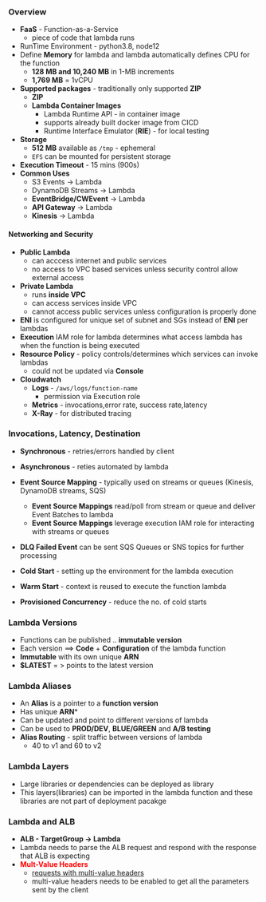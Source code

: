 ### Overview
- **FaaS** - Function-as-a-Service
    - piece of code that lambda runs
- RunTime Environment - python3.8, node12
- Define **Memory** for lambda and lambda automatically defines CPU for the function
    - **128 MB and 10,240 MB** in 1-MB increments
    - **1,769 MB** = 1vCPU
- **Supported packages** - traditionally only supported **ZIP**
    - **ZIP**
    - **Lambda Container Images**
        - Lambda Runtime API - in container image
        - supports already built docker image from CICD
        - Runtime Interface Emulator (**RIE**) - for local testing
- **Storage**
    - **512 MB** available as `/tmp` - ephemeral
    - `EFS` can be mounted for persistent storage
- **Execution Timeout** - 15 mins (900s)
- **Common Uses**
    - S3 Events -> Lambda
    - DynamoDB Streams -> Lambda
    - **EventBridge/CWEvent** -> Lambda
    - **API Gateway** -> Lambda
    - **Kinesis** -> Lambda

#### Networking and Security
- **Public Lambda** 
    - can acccess internet and public services
    - no access to VPC based services unless security control allow external access
- **Private Lambda**
    - runs **inside VPC**
    - can access services inside VPC
    - cannot access public services unless configuration is properly done
- **ENI** is configured for unique set of subnet and SGs instead of **ENI** per lambdas
- **Execution** IAM role for lambda determines what access lambda has when the function is being executed
- **Resource Policy** - policy controls/determines which services can invoke lambdas
    - could not be updated via **Console**
- **Cloudwatch**
    - **Logs** - `/aws/logs/function-name`
        - permission via Execution role
    - **Metrics** - invocations,error rate, success rate,latency
    - **X-Ray** - for distributed tracing

### Invocations, Latency, Destination
- **Synchronous** - retries/errors handled by client
- **Asynchronous** - reties automated by lambda
- **Event Source Mapping** - typically used on streams or queues (Kinesis, DynamoDB streams, SQS)
    - **Event Source Mappings** read/poll from stream or queue and deliver Event Batches to lambda
    - **Event Source Mappings** leverage execution IAM role for interacting with streams or queues
- **DLQ Failed Event** can be sent SQS Queues or SNS topics for further processing

- **Cold Start** - setting up the environment for the lambda execution
- **Warm Start** - context is reused to execute the function lambda
- **Provisioned Concurrency** - reduce the no. of cold starts

### Lambda Versions
- Functions can be published .. **immutable version**
- Each version ==> **Code** + **Configuration** of the lambda function
- **Immutable** with its own unique **ARN**
- **$LATEST** = > points to the latest version

### Lambda Aliases
- An **Alias** is a pointer to a **function version**
- Has unique **ARN***
- Can be updated and point to different versions of lambda
- Can be used to **PROD/DEV**, **BLUE/GREEN** and **A/B testing**
- **Alias Routing** - split traffic between versions of lambda
    - 40 to v1 and 60 to v2

### Lambda Layers
- Large libraries or dependencies can be deployed as library
- This layers(libraries) can be imported in the lambda function and these libraries are not part of deployment pacakge

### Lambda and ALB
- **ALB - TargetGroup -> Lambda**
- Lambda needs to parse the ALB request and respond with the response that ALB is expecting
- <span style="color:red;font-weight:bold">Mult-Value Headers</span>
    - [requests with multi-value headers](https://docs.aws.amazon.com/elasticloadbalancing/latest/application/lambda-functions.html#multi-value-headers)
    - multi-value headers needs to be enabled to get all the parameters sent by the client 